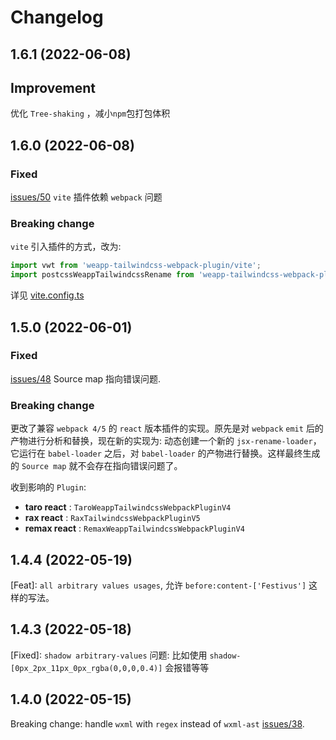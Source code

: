 # Changelog

## 1.6.1 (2022-06-08)

## Improvement
优化 `Tree-shaking` ，减小`npm`包打包体积

## 1.6.0 (2022-06-08)

### Fixed
[issues/50](https://github.com/sonofmagic/weapp-tailwindcss-webpack-plugin/issues/50) `vite` 插件依赖 `webpack` 问题

### Breaking change
`vite` 引入插件的方式，改为:
```js
import vwt from 'weapp-tailwindcss-webpack-plugin/vite';
import postcssWeappTailwindcssRename from 'weapp-tailwindcss-webpack-plugin/postcss';
```
详见 [vite.config.ts](https://github.com/sonofmagic/weapp-tailwindcss-webpack-plugin/blob/main/demo/uni-app-vue3-vite/vite.config.ts)

## 1.5.0 (2022-06-01)

### Fixed
[issues/48](https://github.com/sonofmagic/weapp-tailwindcss-webpack-plugin/issues/48) Source map 指向错误问题. 

### Breaking change

更改了兼容 `webpack 4/5` 的 `react` 版本插件的实现。原先是对 `webpack` `emit` 后的产物进行分析和替换，现在新的实现为: 动态创建一个新的 `jsx-rename-loader`，它运行在 `babel-loader` 之后，对 `babel-loader` 的产物进行替换。这样最终生成的 `Source map` 就不会存在指向错误问题了。

收到影响的 `Plugin`:
- **taro react** : `TaroWeappTailwindcssWebpackPluginV4`
- **rax react** : `RaxTailwindcssWebpackPluginV5`
- **remax react** : `RemaxWeappTailwindcssWebpackPluginV4`

## 1.4.4 (2022-05-19)

[Feat]: `all arbitrary values usages`, 允许 `before:content-['Festivus']` 这样的写法。

## 1.4.3 (2022-05-18)

[Fixed]: `shadow arbitrary-values` 问题: 比如使用 `shadow-[0px_2px_11px_0px_rgba(0,0,0,0.4)]` 会报错等等
## 1.4.0 (2022-05-15)

Breaking change: handle `wxml` with `regex` instead of `wxml-ast` [issues/38](https://github.com/sonofmagic/weapp-tailwindcss-webpack-plugin/issues/38).


